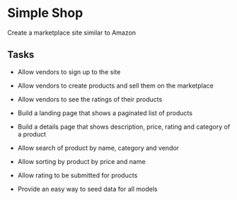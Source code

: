 # Simple Shop

Create a marketplace site similar to Amazon

## Tasks

+ Allow vendors to sign up to the site
+ Allow vendors to create products and sell them on the marketplace
+ Allow vendors to see the ratings of their products

+ Build a landing page that shows a paginated list of products
+ Build a details page that shows description, price, rating and category of a product
+ Allow search of product by name, category and vendor
+ Allow sorting by product by price and name
+ Allow rating to be submitted for products

+ Provide an easy way to seed data for all models
